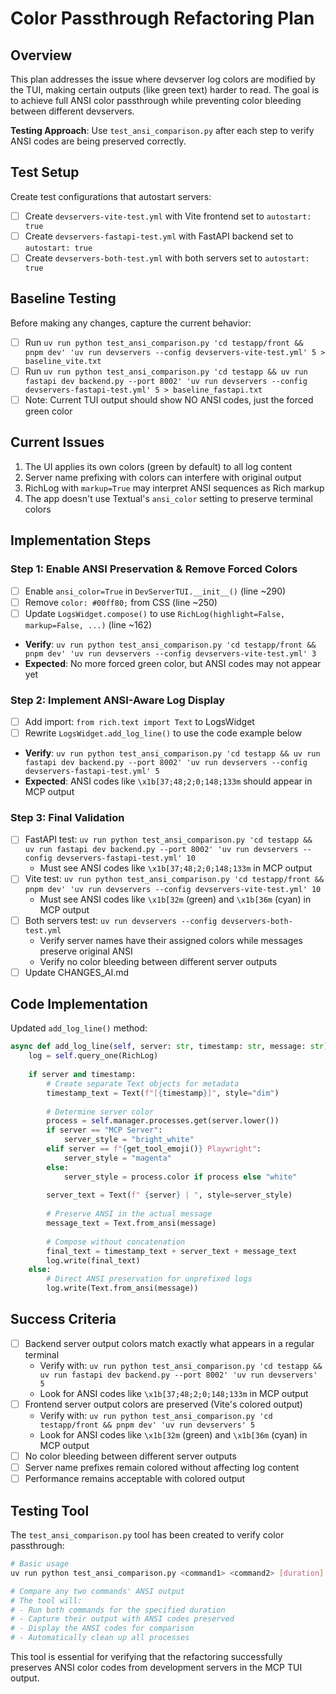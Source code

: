# Color Passthrough Refactoring Plan

## Overview

This plan addresses the issue where devserver log colors are modified by the TUI, making certain outputs (like green text) harder to read. The goal is to achieve full ANSI color passthrough while preventing color bleeding between different devservers.

**Testing Approach**: Use `test_ansi_comparison.py` after each step to verify ANSI codes are being preserved correctly.

## Test Setup

Create test configurations that autostart servers:
- [ ] Create `devservers-vite-test.yml` with Vite frontend set to `autostart: true`
- [ ] Create `devservers-fastapi-test.yml` with FastAPI backend set to `autostart: true`
- [ ] Create `devservers-both-test.yml` with both servers set to `autostart: true`

## Baseline Testing

Before making any changes, capture the current behavior:
- [ ] Run `uv run python test_ansi_comparison.py 'cd testapp/front && pnpm dev' 'uv run devservers --config devservers-vite-test.yml' 5 > baseline_vite.txt`
- [ ] Run `uv run python test_ansi_comparison.py 'cd testapp && uv run fastapi dev backend.py --port 8002' 'uv run devservers --config devservers-fastapi-test.yml' 5 > baseline_fastapi.txt`
- [ ] Note: Current TUI output should show NO ANSI codes, just the forced green color

## Current Issues

1. The UI applies its own colors (green by default) to all log content
2. Server name prefixing with colors can interfere with original output
3. RichLog with `markup=True` may interpret ANSI sequences as Rich markup
4. The app doesn't use Textual's `ansi_color` setting to preserve terminal colors

## Implementation Steps

### Step 1: Enable ANSI Preservation & Remove Forced Colors

- [ ] Enable `ansi_color=True` in `DevServerTUI.__init__()` (line ~290)
- [ ] Remove `color: #00ff80;` from CSS (line ~250)
- [ ] Update `LogsWidget.compose()` to use `RichLog(highlight=False, markup=False, ...)` (line ~162)
- **Verify**: `uv run python test_ansi_comparison.py 'cd testapp/front && pnpm dev' 'uv run devservers --config devservers-vite-test.yml' 3`
- **Expected**: No more forced green color, but ANSI codes may not appear yet

### Step 2: Implement ANSI-Aware Log Display

- [ ] Add import: `from rich.text import Text` to LogsWidget
- [ ] Rewrite `LogsWidget.add_log_line()` to use the code example below
- **Verify**: `uv run python test_ansi_comparison.py 'cd testapp && uv run fastapi dev backend.py --port 8002' 'uv run devservers --config devservers-fastapi-test.yml' 5`
- **Expected**: ANSI codes like `\x1b[37;48;2;0;148;133m` should appear in MCP output

### Step 3: Final Validation

- [ ] FastAPI test: `uv run python test_ansi_comparison.py 'cd testapp && uv run fastapi dev backend.py --port 8002' 'uv run devservers --config devservers-fastapi-test.yml' 10`
  - Must see ANSI codes like `\x1b[37;48;2;0;148;133m` in MCP output
- [ ] Vite test: `uv run python test_ansi_comparison.py 'cd testapp/front && pnpm dev' 'uv run devservers --config devservers-vite-test.yml' 10`
  - Must see ANSI codes like `\x1b[32m` (green) and `\x1b[36m` (cyan) in MCP output
- [ ] Both servers test: `uv run devservers --config devservers-both-test.yml`
  - Verify server names have their assigned colors while messages preserve original ANSI
  - Verify no color bleeding between different server outputs
- [ ] Update CHANGES_AI.md

## Code Implementation

Updated `add_log_line()` method:

```python
async def add_log_line(self, server: str, timestamp: str, message: str):
    log = self.query_one(RichLog)
    
    if server and timestamp:
        # Create separate Text objects for metadata
        timestamp_text = Text(f"[{timestamp}]", style="dim")
        
        # Determine server color
        process = self.manager.processes.get(server.lower())
        if server == "MCP Server":
            server_style = "bright_white"
        elif server == f"{get_tool_emoji()} Playwright":
            server_style = "magenta"
        else:
            server_style = process.color if process else "white"
        
        server_text = Text(f" {server} | ", style=server_style)
        
        # Preserve ANSI in the actual message
        message_text = Text.from_ansi(message)
        
        # Compose without concatenation
        final_text = timestamp_text + server_text + message_text
        log.write(final_text)
    else:
        # Direct ANSI preservation for unprefixed logs
        log.write(Text.from_ansi(message))
```

## Success Criteria

- [ ] Backend server output colors match exactly what appears in a regular terminal
  - Verify with: `uv run python test_ansi_comparison.py 'cd testapp && uv run fastapi dev backend.py --port 8002' 'uv run devservers' 5`
  - Look for ANSI codes like `\x1b[37;48;2;0;148;133m` in MCP output
- [ ] Frontend server output colors are preserved (Vite's colored output)
  - Verify with: `uv run python test_ansi_comparison.py 'cd testapp/front && pnpm dev' 'uv run devservers' 5`
  - Look for ANSI codes like `\x1b[32m` (green) and `\x1b[36m` (cyan) in MCP output
- [ ] No color bleeding between different server outputs
- [ ] Server name prefixes remain colored without affecting log content
- [ ] Performance remains acceptable with colored output

## Testing Tool

The `test_ansi_comparison.py` tool has been created to verify color passthrough:

```bash
# Basic usage
uv run python test_ansi_comparison.py <command1> <command2> [duration]

# Compare any two commands' ANSI output
# The tool will:
# - Run both commands for the specified duration
# - Capture their output with ANSI codes preserved
# - Display the ANSI codes for comparison
# - Automatically clean up all processes
```

This tool is essential for verifying that the refactoring successfully preserves ANSI color codes from development servers in the MCP TUI output.